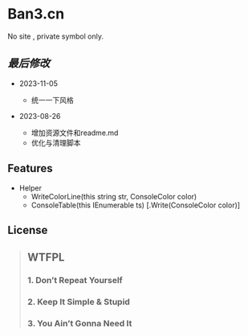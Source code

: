 ﻿# Ban3.cn
No site , private symbol only.

## _最后修改_

- 2023-11-05

  * 统一一下风格

- 2023-08-26

  * 增加资源文件和readme.md
  * 优化与清理脚本

## Features

- Helper
  * WriteColorLine(this string str, ConsoleColor color)
  * ConsoleTable<T>(this IEnumerable<T> ts)
  [.Write(ConsoleColor color)]

## License

> ## WTFPL ##
> ### 1. Don’t Repeat Yourself
> ### 2. Keep It Simple & Stupid
> ### 3. You Ain’t Gonna Need It
